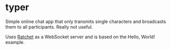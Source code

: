 # typer

Simple online chat app that only transmits single characters and broadcasts them to all participants.
Really not useful.

Uses [Ratchet](http://socketo.me/) as a WebSocket server and is based on the Hello, World! example.
